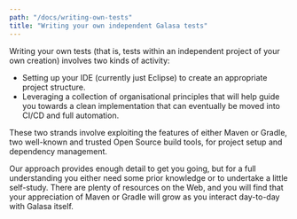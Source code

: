 ```yaml
---
path: "/docs/writing-own-tests"
title: "Writing your own independent Galasa tests"
---
```


Writing your own tests (that is, tests within an independent project of your own creation) involves two kinds of activity:

- Setting up your IDE (currently just Eclipse) to create an appropriate project structure.
- Leveraging a collection of organisational principles that will help guide you towards a clean implementation that can eventually be moved into CI/CD and full automation.

These two strands involve exploiting the features of either Maven or Gradle, two well-known and trusted Open Source build tools, for project setup and dependency management.

Our approach provides enough detail to get you going, but for a full understanding you either need some prior knowledge or to undertake a little self-study. There are plenty of resources on the Web, and you will find that your appreciation of Maven or Gradle will grow as you interact day-to-day with Galasa itself.
